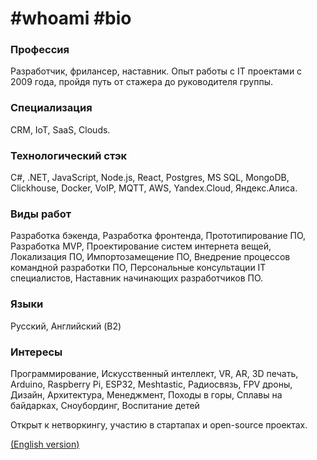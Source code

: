 # #whoami #bio

### Профессия

Разработчик, фрилансер, наставник.
Опыт работы с IT проектами с 2009 года, пройдя путь от стажера до руководителя группы.

### Специализация

CRM, IoT, SaaS, Clouds.

### Технологический стэк

C#, .NET, JavaScript, Node.js, React, Postgres, MS SQL, MongoDB, Clickhouse, Docker, VoIP, MQTT, AWS, Yandex.Cloud, Яндекс.Алиса.

### Виды работ

Разработка бэкенда, Разработка фронтенда, Прототипирование ПО, Разработка MVP, Проектирование систем интернета вещей, Локализация ПО, Импортозамещение ПО, Внедрение процессов командной разработки ПО, Персональные консультации IT специалистов, Наставник начинающих разработчиков ПО.

### Языки

Русский, Английский (B2)

### Интересы

Программирование, Искусственный интеллект, VR, AR, 3D печать, Arduino, Raspberry Pi, ESP32, Meshtastic, Радиосвязь, FPV дроны, Дизайн, Архитектура, Менеджмент, Походы в горы, Сплавы на байдарках, Сноубординг, Воспитание детей

Открыт к нетворкингу, участию в стартапах и open-source проектах.

[(English version)](../../blob/master/whoami_en.md)

